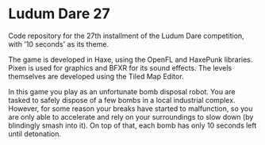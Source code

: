 Ludum Dare 27
=============

Code repository for the 27th installment of the Ludum Dare competition, with '10 seconds' as its theme.

The game is developed in Haxe, using the OpenFL and HaxePunk libraries. Pixen is used for graphics and BFXR for its sound effects. The levels themselves are developed using the Tiled Map Editor.

In this game you play as an unfortunate bomb disposal robot. You are tasked to safely dispose of a few bombs in a local industrial complex. However, for some reason your breaks have started to malfunction, so you are only able to accelerate and rely on your surroundings to slow down (by blindingly smash into it). On top of that, each bomb has only 10 seconds left until detonation. 
